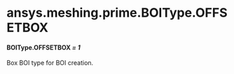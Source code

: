 # ansys.meshing.prime.BOIType.OFFSETBOX

#### BOIType.OFFSETBOX *= 1*

Box BOI type for BOI creation.

<!-- !! processed by numpydoc !! -->
